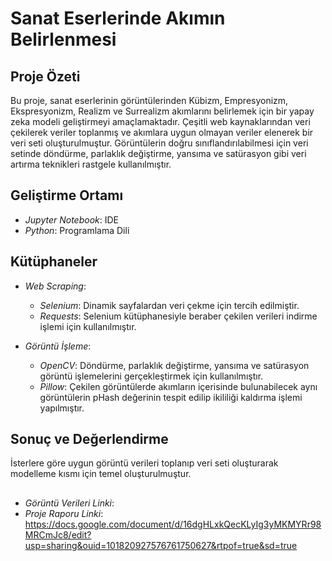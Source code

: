 # Sanat Eserlerinde Akımın Belirlenmesi

## Proje Özeti
Bu proje, sanat eserlerinin görüntülerinden Kübizm, Empresyonizm, Ekspresyonizm, Realizm ve Surrealizm akımlarını belirlemek için bir yapay zeka modeli geliştirmeyi amaçlamaktadır. Çeşitli web kaynaklarından veri çekilerek veriler toplanmış ve akımlara uygun olmayan veriler elenerek bir veri seti oluşturulmuştur. Görüntülerin doğru sınıflandırılabilmesi için veri setinde döndürme, parlaklık değiştirme, yansıma ve satürasyon gibi veri artırma teknikleri rastgele kullanılmıştır.

## Geliştirme Ortamı
- *Jupyter Notebook*: IDE
- *Python*: Programlama Dili

## Kütüphaneler

- *Web Scraping*:
  - *Selenium*: Dinamik sayfalardan veri çekme için tercih edilmiştir.
  - *Requests*: Selenium kütüphanesiyle beraber çekilen verileri indirme işlemi için kullanılmıştır.

- *Görüntü İşleme*:
  - *OpenCV*: Döndürme, parlaklık değiştirme, yansıma ve satürasyon görüntü işlemelerini gerçekleştirmek için kullanılmıştır.
  - *Pillow*: Çekilen görüntülerde akımların içerisinde bulunabilecek aynı görüntülerin pHash değerinin tespit edilip ikililiği kaldırma işlemi yapılmıştır.

## Sonuç ve Değerlendirme
İsterlere göre uygun görüntü verileri toplanıp veri seti oluşturarak modelleme kısmı için temel oluşturulmuştur.

##
- *Görüntü Verileri Linki*:
- *Proje Raporu Linki*: https://docs.google.com/document/d/16dgHLxkQecKLyIg3yMKMYRr98MRCmJc8/edit?usp=sharing&ouid=101820927576761750627&rtpof=true&sd=true
